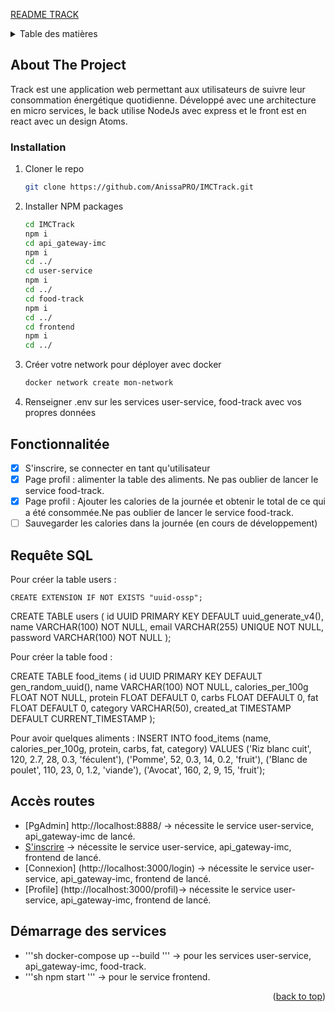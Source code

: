<a href="#readme-top">README TRACK</a>

<!-- TABLE OF CONTENTS -->
<details>
  <summary>Table des matières</summary>
  <ol>
    <li>
      <a href="#about-the-project">A propos du projet</a>
       <li><a href="#installation">Installation</a></li>
    </li>
    <li>
      <ul>
        <li><a href="#fonctionnalitée">Fonctionnalitée</a></li>
        <li><a href="#Requête-SQL">Requête SQL</a></li>
        <li><a href="#accès-routes">Accès routes</a></li>
        <li><a href="#Démarrage-des-services">Démarrage des services</a></li>
      </ul>
    </li>
  </ol>
</details>

<!-- ABOUT THE PROJECT -->

## About The Project

Track est une application web permettant aux utilisateurs de suivre leur consommation énergétique quotidienne. Développé avec une architecture en micro services, le back utilise NodeJs avec express et le front est en react avec un design Atoms.

### Installation

1. Cloner le repo
   ```sh
   git clone https://github.com/AnissaPRO/IMCTrack.git
   ```
2. Installer NPM packages
   ```sh
   cd IMCTrack
   npm i
   cd api_gateway-imc
   npm i
   cd ../
   cd user-service
   npm i
   cd ../
   cd food-track
   npm i
   cd ../
   cd frontend
   npm i
   cd ../
   ```
3. Créer votre network pour déployer avec docker
   ```sh
   docker network create mon-network
   ```
4. Renseigner .env sur les services user-service, food-track avec vos propres données

<!-- Fonctionnalitée -->

## Fonctionnalitée

- [x] S'inscrire, se connecter en tant qu'utilisateur
- [x] Page profil : alimenter la table des aliments. Ne pas oublier de lancer le service food-track.
- [x] Page profil : Ajouter les calories de la journée et obtenir le total de ce qui a été consommée.Ne pas oublier de lancer le service food-track.
- [ ] Sauvegarder les calories dans la journée (en cours de développement)

<!-- Requête SQL -->

## Requête SQL

Pour créer la table users :

    CREATE EXTENSION IF NOT EXISTS "uuid-ossp";

CREATE TABLE users (
id UUID PRIMARY KEY DEFAULT uuid_generate_v4(),
name VARCHAR(100) NOT NULL,
email VARCHAR(255) UNIQUE NOT NULL,
password VARCHAR(100) NOT NULL
);

Pour créer la table food :

CREATE TABLE food_items (
id UUID PRIMARY KEY DEFAULT gen_random_uuid(),
name VARCHAR(100) NOT NULL,
calories_per_100g FLOAT NOT NULL,
protein FLOAT DEFAULT 0,
carbs FLOAT DEFAULT 0,
fat FLOAT DEFAULT 0,
category VARCHAR(50),
created_at TIMESTAMP DEFAULT CURRENT_TIMESTAMP
);

Pour avoir quelques aliments :
INSERT INTO food_items (name, calories_per_100g, protein, carbs, fat, category)
VALUES
('Riz blanc cuit', 120, 2.7, 28, 0.3, 'féculent'),
('Pomme', 52, 0.3, 14, 0.2, 'fruit'),
('Blanc de poulet', 110, 23, 0, 1.2, 'viande'),
('Avocat', 160, 2, 9, 15, 'fruit');

<!-- Accès route -->

## Accès routes

- [PgAdmin] http://localhost:8888/ -> nécessite le service user-service, api_gateway-imc de lancé.
- [S'inscrire](http://localhost:3000/register) -> nécessite le service user-service, api_gateway-imc, frontend de lancé.
- [Connexion] (http://localhost:3000/login) -> nécessite le service user-service, api_gateway-imc, frontend de lancé.
- [Profile] (http://localhost:3000/profil)-> nécessite le service user-service, api_gateway-imc, frontend de lancé.

<!-- Démarrage des services -->

## Démarrage des services

- '''sh
  docker-compose up --build
  ''' -> pour les services user-service, api_gateway-imc, food-track.
- '''sh
  npm start
  ''' -> pour le service frontend.

<p align="right">(<a href="#readme-top">back to top</a>)</p>
